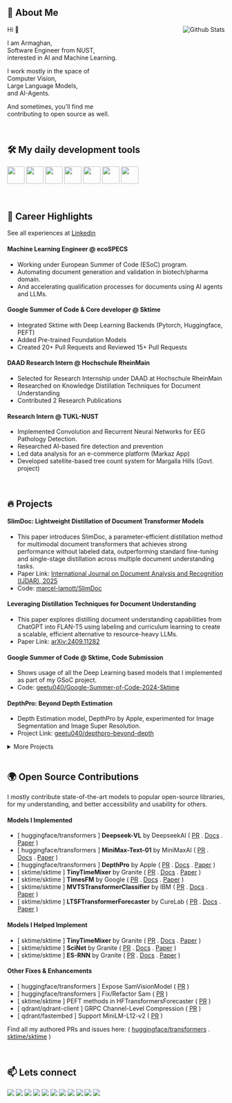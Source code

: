 ## 👤 About Me

<!-- <img align="right" alt="Github Stats" src="https://github-contribution-stats.vercel.app/api/?username=geetu040" height="100%" /> -->
<img align="right" alt="Github Stats" src="https://github-readme-stats.vercel.app/api?username=geetu040&show=reviews&show_icons=true&theme=tokyonight" />

Hi 👋

I am Armaghan,  
Software Engineer from NUST,  
interested in AI and Machine Learning.

I work mostly in the space of  
Computer Vision,  
Large Language Models,  
and AI-Agents.

And sometimes, you'll find me  
contributing to open source as well.

<br>


## 🛠️ My daily development tools

<p align="start">

<img src="https://cdn.simpleicons.org/python/3776AB" height="40"/>
<img src="https://cdn.simpleicons.org/linux/FFFFFF" height="40"/>
<img src="https://cdn.simpleicons.org/scikitlearn/F7931E" height="40"/>
<img src="https://cdn.simpleicons.org/pytorch/EE4C2C" height="40"/>
<img src="https://cdn.simpleicons.org/tensorflow/FF6F00" height="40"/>
<img src="https://cdn.simpleicons.org/lightning/792EE5" height="40"/>
<img src="https://cdn.simpleicons.org/huggingface/FFD21E" height="40"/>

</p>

<br>

## 🚀 Career Highlights

See all experiences at [Linkedin](https://www.linkedin.com/in/armaghan-shakir/details/experience/)

#### Machine Learning Engineer @ ecoSPECS

- Working under European Summer of Code (ESoC) program.
- Automating document generation and validation in biotech/pharma domain.
- And accelerating qualification processes for documents using AI agents and LLMs.

#### Google Summer of Code & Core developer @ Sktime

- Integrated Sktime with Deep Learning Backends (Pytorch, Huggingface, PEFT)
- Added Pre-trained Foundation Models
- Created 20+ Pull Requests and Reviewed 15+ Pull Requests

#### DAAD Research Intern @ Hochschule RheinMain

- Selected for Research Internship under DAAD at Hochschule RheinMain
- Researched on Knowledge Distillation Techniques for Document Understanding
- Contributed 2 Research Publications

#### Research Intern @ TUKL-NUST

- Implemented Convolution and Recurrent Neural Networks for EEG Pathology Detection.
- Researched AI-based fire detection and prevention
- Led data analysis for an e-commerce platform (Markaz App)
- Developed satellite-based tree count system for Margalla Hills (Govt. project)

<br>

## 🔥 Projects

#### SlimDoc: Lightweight Distillation of Document Transformer Models

- This paper introduces SlimDoc, a parameter-efficient distillation method for multimodal document transformers that achieves strong performance without labeled data, outperforming standard fine-tuning and single-stage distillation across multiple document understanding tasks.
- Paper Link: [International Journal on Document Analysis and Recognition (IJDAR), 2025](https://doi.org/10.1007/s10032-025-00542-w)
- Code: [marcel-lamott/SlimDoc](https://github.com/marcel-lamott/SlimDoc)

#### Leveraging Distillation Techniques for Document Understanding

- This paper explores distilling document understanding capabilities from ChatGPT into FLAN-T5 using labeling and curriculum learning to create a scalable, efficient alternative to resource-heavy LLMs.
- Paper Link: [arXiv:2409.11282](https://arxiv.org/abs/2409.11282)

#### Google Summer of Code @ Sktime, Code Submission

- Shows usage of all the Deep Learning based models that I implemented as part of my GSoC project.
- Code: [geetu040/Google-Summer-of-Code-2024-Sktime](https://github.com/geetu040/Google-Summer-of-Code-2024-Sktime)

#### DepthPro: Beyond Depth Estimation

- Depth Estimation model, DepthPro by Apple, experimented for Image Segmentation and Image Super Resolution.
- Project Link: [geetu040/depthpro-beyond-depth](https://github.com/geetu040/depthpro-beyond-depth)

<details>

<summary>More Projects</summary>

| Project                                               | Description                                                                                                                                                                                                                                                                                                                                                                                                                                                                                                                                                                               |
| ----------------------------------------------------- | ----------------------------------------------------------------------------------------------------------------------------------------------------------------------------------------------------------------------------------------------------------------------------------------------------------------------------------------------------------------------------------------------------------------------------------------------------------------------------------------------------------------------------------------------------------------------------------------- |
| **Pixa AKS**                                          | Pixa is our cloud computing project. A gallery web app that involves orchestrating communication among various microservices, deploying them onto Github Container Registry and Azure Kubernetes Service, and ultimately automating the deployment workflow using Github Actions. <br> `Cloud Computing` - `Azure` - `Kubernetes` <br> [Article on the Project Architechture](https://medium.com/@raoarmaghanshakir040/from-microservices-to-the-cloud-orchestrating-and-automating-deployments-with-kubernetes-e50363ee538c) - [Project Code](https://github.com/geetu040/pixa)          |
| **Pymodels**                                          | Series of Data Science projects, where I have created Computer Vision, NLP models and Recommender Systems from scratch <br> `Data Science` - `Pytorch` - `Tensorflow` - `Scikit-Learn` <br> [Project Demo](https://pymodels.netlify.app/) - [Project Code](https://github.com/geetu040/pymodels) - [Project APIs on Huggingface](https://huggingface.co/spaces/geetu040/pymodels) - [Amazon Reviews](https://www.kaggle.com/code/sacrum/pytorch-sentiment-analysis-on-amazon-reviews) - [Movie Reviews](https://www.kaggle.com/code/sacrum/movie-reviews-sentiment-analysis-scikit-learn) |
| **Visual DSA**                                        | A Visual Implementation of Data Structures and Algorithms including Trees, Graph and Sorting Algorithms created in React. <br> `DSA` - `React.js` <br> [Project Demo](https://visual-dsa.netlify.app/) - [Project Code](https://github.com/geetu040/visual-dsa)                                                                                                                                                                                                                                                                                                                           |
| **FM Connect.AI**                                     | Enables document uploads and chatbot interaction. It integrates multiple databases, APIs, and is hosted on Google Cloud Platform, using technologies like Flask, Google Cloud, and Pinecone. <br> `Cloud Computing` - `Aritificial Intelligence` - `GCP` <br> [More on Fiverr](https://www.fiverr.com/users/iamgeetu/portfolio/NjUzZWEyOTE3Y2NlZTgwMDAxYWQ2MDNi)                                                                                                                                                                                                                          |
| **NUST Bank Chatbot**                                 | LLM-based customer support chatbot for a fictional bank, built as part of our LLM project at NUST. Uses RAG, small open-source models, and supports real-time document updates and local inference. <br> `LLMs` - `RAG` - `Chatbot` <br> [Project Code](https://github.com/geetu040/nust-bank-chatbot)                                                                                                                                                                                                                                                                                    |
| **Book Recommendation - Graph Embeddings - DeepWalk** | Using Graph Embeddings and DeepWalk algorithm to find similar books applying collaborative filtering <br> `Data Science` - `DSA` <br> [Code](https://www.kaggle.com/code/sacrum/book-recommendation-graph-embeddings-deepwalk)                                                                                                                                                                                                                                                                                                                                                            |
| **Covid Data Analysis**                               | I visualized and analyzed different graphs on Covid Data using advanced libraries for EDA in python <br> `Exploratory Data Analysis` <br> [Code 1](https://www.kaggle.com/code/sacrum/eda-covid-19-1) - [Code 2](https://www.kaggle.com/code/sacrum/eda-covid-19-2) - [Code 3](https://www.kaggle.com/code/sacrum/eda-covid-19-3) - [EDA Ecommerce Consumer Behaviour](https://www.kaggle.com/code/sacrum/eda-consumer-behavior-and-shopping-habits)                                                                                                                                      |
| **Intelli Snake**                                     | The snakes uses Convolution Network based custom trained Deep Learning model to avoid obstacles (walls, blocks and its body) to find the shortest path to food. <br> `Data Science` - `Tensorflow` <br> [Project Code](https://github.com/geetu040/intelli-snake) - [Project Demo](https://intelli-snake.netlify.app/) - [Huggingface Model](https://huggingface.co/spaces/geetu040/intelli-snake)                                                                                                                                                                                        |
| **Audio Transcribing and Diarize**                    | Using whisper and pyannote to transcribe and diarize youtube videos <br> `Aritificial Intelligence` <br> [Code](https://www.kaggle.com/code/sacrum/whisper-ai-pyannote-transcribing) - [More on Fiver](https://www.fiverr.com/users/iamgeetu/portfolio/NjUzZWE1ZTBiMjkyMzcwMDAxZjgzM2Y0)                                                                                                                                                                                                                                                                                                  |
| **UniFinder**                                         | A college finder web app using Cloud Computing and Continuous Integration. Automating Deployment of Python, PHP, Node js and React app on Azure App Services and Functions. <br> `Cloud Computing` - `Azure` <br> [Project Code](https://github.com/geetu040/unifinder) - [Article on Azure MySQL](https://medium.com/@raoarmaghanshakir040/hosting-mysql-on-azure-made-easy-395ed3e8870a)                                                                                                                                                                                                |
| **Data Structures and Algorithms**                    | DSA implementation in Python, C++, Java and Javascript <br> `DSA` <br> [Code](https://github.com/geetu040/dsa)                                                                                                                                                                                                                                                                                                                                                                                                                                                                            |
| **Text2Video**                                        | Using state of art models for text to video generation, developing custom API and hosting on Paperspace GPU <br> `Cloud Computing` - `Artificial Intelligence` <br> [More on Fiverr](https://www.fiverr.com/users/iamgeetu/portfolio/NjUzZWEzMmM3Y2NlZTgwMDAxYWQ2MDZm)                                                                                                                                                                                                                                                                                                                    |
| **Pricegram**                                         | E-commerce products EDA, clustering, recommender and search engine <br> `Data Science` <br> [Dataset](https://www.kaggle.com/datasets/sacrum/e-commerce-products-search-engine-recommendation) - [Search Engine](https://www.kaggle.com/code/sacrum/search-engine-e-commerce-products) - [Search Engine using Qdrant](https://www.kaggle.com/code/sacrum/e-commerce-products-search-engine-using-qdrant) - [Search Engine Interface](https://github.com/geetu040/pricegram_search)                                                                                                        |
| **Portfolio Website**                                 | Website developed for portfolio projects <br> `Web Development` - `Next.js` <br> [Code](https://github.com/geetu040/portfolio) - [Demo](https://portfolio-rho-gold.vercel.app/)                                                                                                                                                                                                                                                                                                                                                                                                           |
| **Forest Fire Mitigation**                            | As a part of my lab project, I researched on the methods and state of art techniques in the domain of mitigating forest fires <br> `Research` <br> [Report](https://docs.google.com/document/d/1RiWY15sywZBlKO_LCkFC2j3LZc6XV3XsSZ9VLc4q9Ck/edit?usp=sharing)                                                                                                                                                                                                                                                                                                                             |
| **EEG Pathology Detection**                           | Applied the techniques of Convolution and Recurrent Networks in implementing research based solutions for pathology detection in EEG time-series data <br> `Data Science` - `Pytorch` <br> [Reference Code](https://github.com/dll-ncai/eeg_pre-diagnostic_screening)                                                                                                                                                                                                                                                                                                                     |
| **Quora Search Engine Using Qdrant**                  | Example of creating a search engine in no time `Artificial Intelligence` <br> [Code](https://www.kaggle.com/code/sacrum/quora-search-engine-using-qdrant) - [Article](https://medium.com/@raoarmaghanshakir040/build-a-search-engine-in-5-minutes-using-qdrant-f43df4fbe8d1) <br>                                                                                                                                                                                                                                                                                                         |
| **Assembly Code**                                     | Simple code pieces during my practise for coding in assembly <br> `Assembly` <br> [Code](https://github.com/geetu040/assembly-code)                                                                                                                                                                                                                                                                                                                                                                                                                                                       |
| **News App**                                          | Uses an API to get news of different categories and shows in a descent User Interface. <br> `Web Development` - `React.js` <br> [Project Code](https://github.com/geetu040/newsapp) - [Project Demo](https://geetu040-newsapp.netlify.app/)                                                                                                                                                                                                                                                                                                                                               |
| **Text Utils**                                        | A simple utility for text where you can capitalize, count etc. <br> `Web Development` - `React.js` <br> [Project Code](https://github.com/geetu040/textutils) - [Project Demo](https://geetu040-textutils.netlify.app/)                                                                                                                                                                                                                                                                                                                                                                   |
| **Todo App**                                          | A simple todo application <br> `Web Development` - `React.js` <br> [Project Code](https://github.com/geetu040/todo-app) - [Project Demo](https://geetu040-todo-app.netlify.app/)                                                                                                                                                                                                                                                                                                                                                                                                          |
| **Static HTML Pages**                                 | I have hosted my simple apps based on static web pages that use only HTML, CSS, JavaScript, Bootstrap, JQuery or built from React and Next js projects. These include simple games and clones. <br> `Web Development` <br> [Code](https://github.com/geetu040/geetu040.github.io) - [Demo](https://geetu040.github.io/)                                                                                                                                                                                                                                                                   |
| **Find Closest City**                                 | Laravel implementation of a website that uses map service to find cities closest to the selection <br> `Web Development` - `Laravel` <br> [Code](https://github.com/geetu040/laravel-closest-city)                                                                                                                                                                                                                                                                                                                                                                                        |
| **Web Crawler**                                       | PHP implementation of a basic web crawler <br> `Web Development` - `PHP` <br> [Code](https://github.com/geetu040/php-crawler)                                                                                                                                                                                                                                                                                                                                                                                                                                                             |
| **Deep Learning Courses**                             | My practice code while completing the courses on coursera <br> `Data Science` <br> [Code](https://github.com/geetu040/courses)                                                                                                                                                                                                                                                                                                                                                                                                                                                            |
| **Pacman**                                            | Pacman game implemented using tkinter in python <br> `Tkinter` <br> [Code](https://github.com/geetu040/pacman)                                                                                                                                                                                                                                                                                                                                                                                                                                                                            |

</details>

<br>

## 🌍 Open Source Contributions

I mostly contribute state-of-the-art models to popular open-source libraries, for my understanding, and better accessibility and usability for others.

#### Models I Implemented

- [ huggingface/transformers ] **Deepseek-VL** by DeepseekAI ( [PR](https://github.com/huggingface/transformers/pull/36248) . [Docs](https://huggingface.co/docs/transformers/en/model_doc/deepseek_vl) . [Paper](https://arxiv.org/abs/2403.05525) )
- [ huggingface/transformers ] **MiniMax-Text-01** by MiniMaxAI ( [PR](https://github.com/huggingface/transformers/pull/35831) . [Docs](https://huggingface.co/docs/transformers/en/model_doc/minimax) . [Paper](https://arxiv.org/abs/2501.08313) )
- [ huggingface/transformers ] **DepthPro** by Apple ( [PR](https://github.com/huggingface/transformers/pull/34583) . [Docs](https://huggingface.co/docs/transformers/en/model_doc/depth_pro) . [Paper](https://arxiv.org/abs/2410.02073) )
- [ sktime/sktime ] **TinyTimeMixer** by Granite ( [PR](https://github.com/sktime/sktime/pull/6712) . [Docs](https://www.sktime.net/en/latest/api_reference/auto_generated/sktime.forecasting.ttm.TinyTimeMixerForecaster.html) . [Paper](https://arxiv.org/abs/2401.03955) )
- [ sktime/sktime ] **TimesFM** by Google ( [PR](https://github.com/sktime/sktime/pull/6571) . [Docs](https://www.sktime.net/en/latest/api_reference/auto_generated/sktime.forecasting.timesfm_forecaster.TimesFMForecaster.html) . [Paper](https://arxiv.org/abs/2310.10688) )
- [ sktime/sktime ] **MVTSTransformerClassifier** by IBM ( [PR](https://github.com/sktime/sktime/pull/6791) . [Docs](https://www.sktime.net/en/latest/api_reference/auto_generated/sktime.classification.deep_learning.mvts_transformer.MVTSTransformerClassifier.html) . [Paper](https://dl.acm.org/doi/abs/10.1145/3447548.3467401) )
- [ sktime/sktime ] **LTSFTransformerForecaster** by CureLab ( [PR](https://github.com/sktime/sktime/pull/6202) . [Docs](https://www.sktime.net/en/latest/api_reference/auto_generated/sktime.forecasting.ltsf.LTSFTransformerForecaster.html) . [Paper](https://arxiv.org/abs/2205.13504) )

#### Models I Helped Implement

- [ sktime/sktime ]  **TinyTimeMixer** by Granite ( [PR](https://github.com/sktime/sktime/pull/7001) . [Docs](https://www.sktime.net/en/stable/api_reference/auto_generated/sktime.forecasting.chronos.ChronosForecaster.html) . [Paper](https://arxiv.org/abs/2403.07815) )
- [ sktime/sktime ]  **SciNet** by Granite ( [PR](https://github.com/sktime/sktime/pull/7400) . [Docs](https://www.sktime.net/en/latest/api_reference/auto_generated/sktime.forecasting.scinet.SCINetForecaster.html) . [Paper](https://arxiv.org/abs/2106.09305) )
- [ sktime/sktime ]  **ES-RNN** by Granite ( [PR](https://github.com/sktime/sktime/pull/7772) . [Docs](https://www.sktime.net/en/latest/api_reference/auto_generated/sktime.forecasting.es_rnn.ESRNNForecaster.html) . [Paper](https://www.sciencedirect.com/science/article/abs/pii/S0169207019301153) )

#### Other Fixes & Enhancements

- [ huggingface/transformers ] Expose SamVisionModel ( [PR](https://github.com/huggingface/transformers/pull/36493) )
- [ huggingface/transformers ] Fix/Refactor Sam ( [PR](https://github.com/huggingface/transformers/pull/36422) )
- [ sktime/sktime ] PEFT methods in HFTransformersForecaster ( [PR](https://github.com/sktime/sktime/pull/6457) )
- [ qdrant/qdrant-client ] GRPC Channel-Level Compression ( [PR](https://github.com/qdrant/qdrant-client/pull/480) )
- [ qdrant/fastembed ] Support MiniLM-L12-v2 ( [PR](https://github.com/qdrant/fastembed/pull/129) )

Find all my authored PRs and issues here: ( [huggingface/transformers](https://github.com/huggingface/transformers/issues?q=author%3Ageetu040) . [sktime/sktime](https://github.com/sktime/sktime/issues?q=author%3Ageetu040%20sort%3Acreated-asc&page=1) )

<br>

## 📫 Lets connect

[![](https://img.shields.io/badge/portfolio-000000?style=for-the-badge&logo=about.me)](https://portfolio-rho-gold.vercel.app/)
[![](https://img.shields.io/badge/gmail-EA4335?style=for-the-badge&logo=gmail&logoColor=white)](mailto:raoarmaghanshakir040@gmail.com)
[![](https://img.shields.io/badge/linkedin-0077B5?style=for-the-badge)](https://www.linkedin.com/in/armaghan-shakir/)
[![](https://img.shields.io/badge/googlescholar-4285F4?style=for-the-badge&logo=googlescholar&logoColor=white)](https://scholar.google.com.pk/citations?user=iD5MG7sAAAAJ)
[![](https://img.shields.io/badge/kaggle-20BEFF?style=for-the-badge&logo=kaggle&logoColor=white)](https://www.kaggle.com/sacrum)
[![](https://img.shields.io/badge/medium-FFFFFF?style=for-the-badge&logo=medium&logoColor=black)](https://medium.com/@raoarmaghanshakir040)
[![](https://img.shields.io/badge/huggingface-FFD21E?style=for-the-badge&logo=huggingface&logoColor=black)](https://huggingface.co/geetu040)
[![](https://img.shields.io/badge/fiverr-1DBF73?style=for-the-badge&logo=fiverr&logoColor=white)](https://www.fiverr.com/iamgeetu?up_rollout=true)
[![](https://img.shields.io/badge/instagram-FF0069?style=for-the-badge&logo=instagram)](https://www.instagram.com/armaghan_shakir/)
[![](https://img.shields.io/badge/facebook-0866FF?style=for-the-badge&logo=facebook)](https://www.facebook.com/armaghan040/)
[![](https://img.shields.io/badge/youtube-FF0000?style=for-the-badge&logo=youtube)](https://www.youtube.com/channel/UCzVFZywEGxAzE13Wff7cyCQ)
